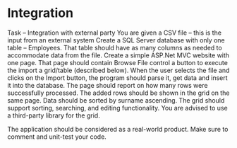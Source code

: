 # Integration
Task – Integration with external party
You are given a CSV file – this is the input from an external system
Create a SQL Server database with only one table – Employees. That table should have as many columns as needed to accommodate data from the file.
Create a simple ASP.Net MVC website with one page. That page should contain 
Browse File control
a button to execute the import 
a grid/table (described below).
When the user selects the file and clicks on the Import button, the program should parse it, get data and insert it into the database. The page should report on how many rows were successfully processed.
The added rows should be shown in the grid on the same page. Data should be sorted by surname ascending. The grid should support sorting, searching, and editing functionality.
You are advised to use a third-party library for the grid.


The application should be considered as a real-world product. Make sure to comment and unit-test your code.
